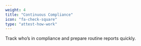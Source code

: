 ```yaml
---
weight: 4
title: "Continuous Compliance"
icon: "fa-check-square"
type: "attest-how-work"
---
```

Track who’s in compliance and prepare routine reports quickly.
